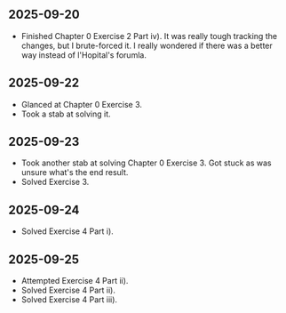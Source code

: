 ## 2025-09-20

- Finished Chapter 0 Exercise 2 Part iv). It was really tough tracking the
  changes, but I brute-forced it. I really wondered if there was a better way
  instead of l'Hopital's forumla.

## 2025-09-22

- Glanced at Chapter 0 Exercise 3.
- Took a stab at solving it.

## 2025-09-23

- Took another stab at solving Chapter 0 Exercise 3. Got stuck as was unsure
  what's the end result.
- Solved Exercise 3.

## 2025-09-24

- Solved Exercise 4 Part i).

## 2025-09-25

- Attempted Exercise 4 Part ii).
- Solved Exercise 4 Part ii).
- Solved Exercise 4 Part iii).

